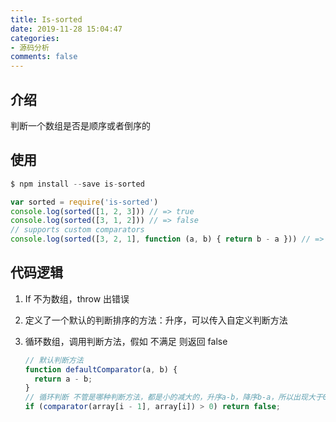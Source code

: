 ```yaml
---
title: Is-sorted
date: 2019-11-28 15:04:47
categories:
- 源码分析
comments: false
---
```



## 介绍

判断一个数组是否是顺序或者倒序的



## 使用

```js
$ npm install --save is-sorted

var sorted = require('is-sorted')
console.log(sorted([1, 2, 3])) // => true
console.log(sorted([3, 1, 2])) // => false
// supports custom comparators
console.log(sorted([3, 2, 1], function (a, b) { return b - a })) // => true
```



## 代码逻辑

1. If 不为数组，throw 出错误

2. 定义了一个默认的判断排序的方法：升序，可以传入自定义判断方法

3. 循环数组，调用判断方法，假如 不满足 则返回 false

   ```js
   // 默认判断方法
   function defaultComparator(a, b) {
     return a - b;
   }
   // 循环判断 不管是哪种判断方法，都是小的减大的，升序a-b，降序b-a，所以出现大于0的时候，就跳出，说明不是顺序排序
   if (comparator(array[i - 1], array[i]) > 0) return false;
   ```

